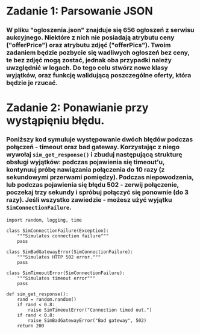 # Zadanie 1: Parsowanie JSON
### W pliku "ogloszenia.json" znajduje się 656 ogłoszeń z serwisu aukcyjnego. Niektóre z nich nie posiadają atrybutu ceny ("offerPrice") oraz atrybutu zdjęć ("offerPics").  Twoim zadaniem będzie pozbycie się wadliwych ogłoszeń bez ceny, te bez zdjęć mogą zostać, jednak oba przypadki należy uwzględnić w logach. Do tego celu stwórz nowe klasy wyjątków, oraz funkcję walidującą poszczególne oferty, która będzie je rzucać.
 
# Zadanie 2: Ponawianie przy wystąpięniu błędu. 
### Poniższy kod symuluje występowanie dwóch błędów podczas połączeń - timeout oraz bad gateway. Korzystając z niego wywołaj ```sim_get_response()``` i zbuduj następującą strukturę obsługi wyjątków: podczas pojawienia się timeout'u, kontynuuj próbę nawiązania połączenia do 10 razy (z sekundowymi przerwami pomiędzy). Podczas niepowodzenia, lub podczas pojawienia się błędu 502 - zerwij połączenie, poczekaj trzy sekundy i spróbuj połączyć się ponownie (do 3 razy). Jeśli wszystko zawiedzie - możesz użyć wyjątku ```SimConnectionFailure```.
```
import random, logging, time

class SimConnectionFailure(Exception):
    """Simulates connection failure"""
    pass

class SimBadGatewayError(SimConnectionFailure):
    """Simulates HTTP 502 error."""
    pass

class SimTimeoutError(SimConnectionFailure):
    """Simulates timeout error"""
    pass

def sim_get_response():
    rand = random.random()
    if rand < 0.8:
        raise SimTimeoutError("Connection timed out.")
    if rand < 0.8:
        raise SimBadGatewayError("Bad gateway", 502)
    return 200
```
